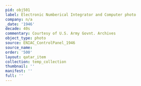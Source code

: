 ```yaml
---
pid: obj501
label: Electronic Numberical Integrator and Computer photo
company: n/a
_date: '1946'
decade: 40s
commentary: Courtesy of U.S. Army Govnt. Archives
object_type: photo
source: ENIAC_ControlPanel_1946
source_name: 
order: '500'
layout: qatar_item
collection: temp_collection
thumbnail: ''
manifest: ''
full: ''
---
```

